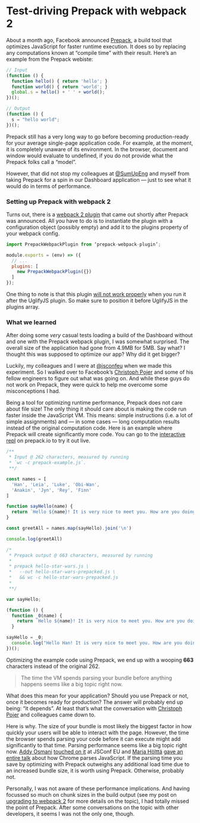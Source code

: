 # Test-driving Prepack with webpack 2 

About a month ago, Facebook announced [Prepack](https://prepack.io), a build tool that optimizes JavaScript for faster runtime execution. It does so by replacing any computations known at “compile time” with their result. Here’s an example from the Prepack webiste:

```js
// Input
(function () {
  function hello() { return 'hello'; }
  function world() { return 'world'; }
  global.s = hello() + ' ' + world();
})();

// Output
(function () {
  s = "hello world";
})();
```

Prepack still has a very long way to go before becoming production-ready for your average single-page application code. For example, at the moment, it is completely unaware of its environment. In the browser, document and window would evaluate to undefined, if you do not provide what the Prepack folks call a “model”.

However, that did not stop my colleagues at [@SumUpEng](https://twitter.com/sumupeng) and myself from taking Prepack for a spin in our Dashboard application — just to see what it would do in terms of performance.

### Setting up Prepack with webpack 2

Turns out, there is a [webpack 2 plugin](https://github.com/gajus/prepack-webpack-plugin) that came out shortly after Prepack was announced. All you have to do is to instantiate the plugin with a configuration object (possibly empty) and add it to the plugins property of your webpack config.

```js
import PrepackWebpackPlugin from ‘prepack-webpack-plugin’;

module.exports = (env) => ({
  // ...
  plugins: [
    new PrepackWebpackPlugin({})
  ]
});
```

One thing to note is that this plugin [will not work properly](https://github.com/gajus/prepack-webpack-plugin/issues/11) when you run it after the UglifyJS plugin. So make sure to position it before UglifyJS in the plugins array.

### What we learned

After doing some *very* casual tests loading a build of the Dashboard without and one with the Prepack webpack plugin, I was somewhat surprised. The overall size of the application had gone from 4.9MB for 5MB. Say what? I thought this was supposed to optimize our app? Why did it get bigger?

Luckily, my colleagues and I were at [@jsconfeu](https://twitter.com/jsconfeu?lang=en) when we made this experiment. So I walked over to Facebook’s [Christoph Pojer](https://twitter.com/cpojer) and some of his fellow engineers to figure out what was going on. And while these guys do not work on Prepack, they were quick to help me overcome some misconceptions I had.

Being a tool for optimizing runtime performance, Prepack does not care about file size! The only thing it should care about is making the code run faster inside the JavaScript VM. This means: simple instructions (i.e. a lot of simple assignments) and — in some cases — long computation results instead of the original computation code. Here is an example where Prepack will create significantly more code. You can go to the [interactive repl](https://prepack.io/repl.html) on prepack.io to try it out live.

```js
/**
 * Input @ 262 characters, measured by running
 * `wc -c prepack-example.js`.
 **/

const names = [
  'Han', 'Leia', 'Luke', 'Obi-Wan',
  'Anakin', 'Jyn', 'Rey', 'Finn'
]

function sayHello(name) {
  return `Hello ${name}! It is very nice to meet you. How are you doing?`
}

const greetAll = names.map(sayHello).join('\n')

console.log(greetAll)

/*
 * Prepack output @ 663 characters, measured by running
 *
 * prepack hello-star-wars.js \
 *   --out hello-star-wars-prepacked.js \
 *   && wc -c hello-star-wars-prepacked.js
 *
 **/

var sayHello;

(function () {
  function _0(name) {
    return `Hello ${name}! It is very nice to meet you. How are you doing?`;
  }

sayHello = _0;
  console.log("Hello Han! It is very nice to meet you. How are you doing?\nHello Leia! It is very nice to meet you. How are you doing?\nHello Luke! It is very nice to meet you. How are you doing?\nHello Obi-Wan! It is very nice to meet you. How are you doing?\nHello Anakin! It is very nice to meet you. How are you doing?\nHello Jyn! It is very nice to meet you. How are you doing?\nHello Rey! It is very nice to meet you. How are you doing?\nHello Finn! It is very nice to meet you. How are you doing?");
})();
```

Optimizing the example code using Prepack, we end up with a wooping **663** characters instead of the original 262.

> The time the VM spends parsing your bundle before anything happens seems like a big topic right now.

What does this mean for your application? Should you use Prepack or not, once it becomes ready for production? The answer will probably end up being: “it depends”. At least that’s what the conversation with [Christoph Pojer](https://twitter.com/cpojer) and colleagues came down to.

Here is why. The size of your bundle is most likely the biggest factor in how quickly your users will be able to interact with the page. However, the time the browser spends parsing your code before it can execute might add significantly to that time. Parsing performance seems like a big topic right now. [Addy Osmani](https://twitter.com/addyosmani)
[touched on it](https://youtu.be/7vUs5yOuv-o?t=23m10s) at JSConf EU and [Marja Hölttä](https://twitter.com/marjakh) [gave an entire talk](https://youtu.be/Fg7niTmNNLg) about how Chrome parses JavaScript. If the parsing time you save by optimizing with Prepack outweighs any additional load time due to an increased bundle size, it is worth using Prepack. Otherwise, probably not.

Personally, I was not aware of these performance implications. And having focussed so much on chunk sizes in the build output (see my post on [upgrading to webpack 2](https://codematters.blog/upgrading-to-webpack-2-fc09bd8adbd4) for more details on the topic), I had totally missed the point of Prepack. After some conversations on the topic with other developers, it seems I was not the only one, though.